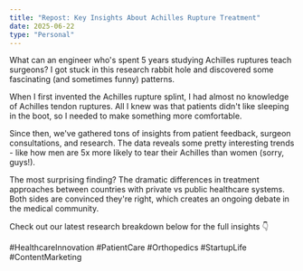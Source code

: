```yaml
---
title: "Repost: Key Insights About Achilles Rupture Treatment"
date: 2025-06-22
type: "Personal"
---
```


What can an engineer who's spent 5 years studying Achilles ruptures teach surgeons? I got stuck in this research rabbit hole and discovered some fascinating (and sometimes funny) patterns.

When I first invented the Achilles rupture splint, I had almost no knowledge of Achilles tendon ruptures. All I knew was that patients didn't like sleeping in the boot, so I needed to make something more comfortable.

Since then, we've gathered tons of insights from patient feedback, surgeon consultations, and research. The data reveals some pretty interesting trends - like how men are 5x more likely to tear their Achilles than women (sorry, guys!).

The most surprising finding? The dramatic differences in treatment approaches between countries with private vs public healthcare systems. Both sides are convinced they're right, which creates an ongoing debate in the medical community.

Check out our latest research breakdown below for the full insights 👇

 #HealthcareInnovation #PatientCare #Orthopedics #StartupLife #ContentMarketing
